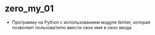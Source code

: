 # zero_my_01

* Программу на Python с использованием модуля tkinter, которая позволяет пользователю ввести свое имя в окно ввода
 
